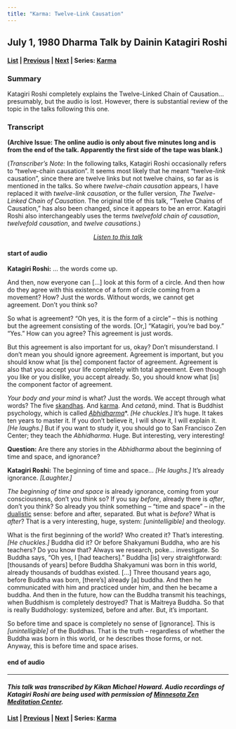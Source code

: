 ```yaml
---
title: "Karma: Twelve-Link Causation"
---
```

## July 1, 1980 Dharma Talk by Dainin Katagiri Roshi

#### [List](list#1980) \| [Previous](1980-06-30-Karma-Two-Aspects) \| [Next](1980-07-02-Karma-Where-Karma-Originates) \| Series: [Karma](karma)

### Summary

Katagiri Roshi completely explains the Twelve-Linked Chain of Causation... presumably, but the audio is lost. However, there is substantial review of the topic in the talks following this one.

### Transcript

**(Archive Issue: The online audio is only about five minutes long and is from the end of the talk. Apparently the first side of the tape was blank.)**

(*Transcriber’s Note:* In the following talks, Katagiri Roshi occasionally refers to “twelve-chain causation”. It seems most likely that he meant “twelve-*link* causation”, since there are twelve links but not twelve chains, so far as is mentioned in the talks. So where *twelve-chain causation* appears, I have replaced it with *twelve-link causation*, or the fuller version, *The Twelve-Linked Chain of Causation*. The original title of this talk, “Twelve Chains of Causation,” has also been changed, since it appears to be an error. Katagiri Roshi also interchangeably uses the terms *twelvefold chain of causation*, *twelvefold causation*, and *twelve causations*.)

<p align="center" style="font-style: italic">
<a href="https://www.mnzencenter.org/the-dainin-katagiri-audio-archive/karma-twelve-chains-of-causation" target="_blank">Listen to this talk</a>
</p>

#### start of audio

**Katagiri Roshi:** … the words come up. 

And then, now everyone can [...] look at this form of a circle. And then how do they agree with this existence of a form of circle coming from a movement? How? Just the words. Without words, we cannot get agreement. Don’t you think so?

So what is agreement? “Oh yes, it is the form of a circle” – this is nothing but the agreement consisting of the words. [Or,] “Katagiri, you’re bad boy.” “Yes.” How can you agree? This agreement is just words. 

But this agreement is also important for us, okay? Don’t misunderstand. I don’t mean you should ignore agreement. Agreement is important, but you should know what [is the] component factor of agreement. Agreement is also that you accept your life completely with total agreement. Even though you like or you dislike, you accept already. So, you should know what [is] the component factor of agreement. 

*Your body and your mind* is what? Just the words. We accept through what words? The five [skandhas](glossary#skandha). And [karma](glossary#karma). And *cetanā*, mind. That is Buddhist psychology, which is called [*Abhidharma*](glossary#abhidharma)*. *[He chuckles.]* It’s huge. It takes ten years to master it. If you don’t believe it, I will show it, I will explain it. *[He laughs.]* But if you want to study it, you should go to San Francisco Zen Center; they teach the *Abhidharma*. Huge. But interesting, very interesting!

**Question:** Are there any stories in the *Abhidharma* about the beginning of time and space, and ignorance?

**Katagiri Roshi:** The beginning of time and space... *[He laughs.]* It’s already ignorance. *[Laughter.]* 

*The beginning of time and space* is already ignorance, coming from your consciousness, don’t you think so? If you say *before*, already there is *after*, don’t you think? So already you think something – “time and space” – in the [dualistic](glossary#dualistic) sense: before and after, separated. But what is *before*? What is *after*? That is a very interesting, huge, system: *[unintelligible]* and theology. 

What is the first beginning of the world? Who created it? That’s interesting. *[He chuckles.]* Buddha did it? Or before Shakyamuni Buddha, who are his teachers? Do you know that? Always we research, poke… investigate. So Buddha says, “Oh yes, I [had teachers].” Buddha [is] very straightforward: [thousands of years] before Buddha Shakyamuni was born in this world, already thousands of buddhas existed. […] Three thousand years ago, before Buddha was born, [there’s] already [a] buddha. And then he communicated with him and practiced under him, and then he became a buddha. And then in the future, how can the Buddha transmit his teachings, when Buddhism is completely destroyed? That is Maitreya Buddha. So that is really Buddhology: systemized, before and after. But, it’s important.

So before time and space is completely no sense of [ignorance]. This is *[unintelligible]* of the Buddhas. That is the truth – regardless of whether the Buddha was born in this world, or he describes those forms, or not. Anyway, this is before time and space arises.

#### end of audio

---

#### *This talk was transcribed by Kikan Michael Howard. Audio recordings of Katagiri Roshi are being used with permission of [Minnesota Zen Meditation Center](https://www.mnzencenter.org/katagiri-project.html).*

#### [List](list#1980) \| [Previous](1980-06-30-Karma-Two-Aspects) \| [Next](1980-07-02-Karma-Where-Karma-Originates) \| Series: [Karma](karma)
